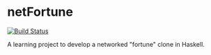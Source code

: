# netFortune
[![Build Status](https://travis-ci.org/jhc-at-home/netFortune.svg?branch=master)](https://travis-ci.org/jhc-at-home/netFortune)


A learning project to develop a networked "fortune" clone in Haskell.
